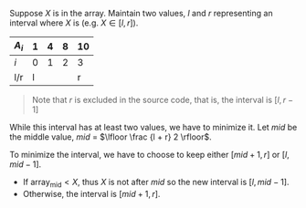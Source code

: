 Suppose $X$ is in the array.
Maintain two values, $l$ and $r$ representing an interval where $X$ is (e.g. $X \in [l, r]$).

| $A_i$ | 1 | 4 | 8 | 10 |
| ----- | - | - | - | -- |
|  $i$  | 0 | 1 | 2 | 3 |
|  l/r  | l |   |   | r |

> Note that $r$ is excluded in the source code, that is, the interval is $[l, r - 1]$

While this interval has at least two values, we have to minimize it.
Let *mid* be the middle value, *mid* = $\lfloor \frac {l + r} 2 \rfloor$.

To minimize the interval, we have to choose to keep either $[mid + 1, r]$ or $[l, mid - 1]$.

- If $\text{array}_{\text{mid}} < X$, thus $X$ is not after *mid* so the new interval is $[l, mid - 1]$.
- Otherwise, the interval is $[mid + 1, r]$.

<!-- TODO : Examples -->
